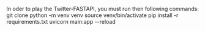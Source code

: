 
In oder to play the Twitter-FASTAPI, you must run then following commands:
git clone
python -m venv venv
source venv/bin/activate
pip install -r requirements.txt
uvicorn main:app --reload
```